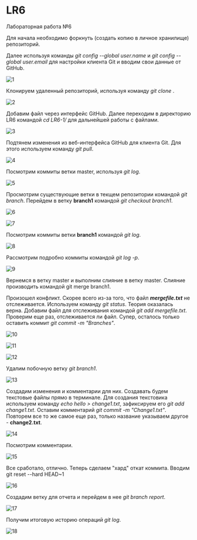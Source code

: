 # LR6

Лабораторная работа №6

Для начала необходимо форкнуть (создать копию в личное хранилище) репозиторий.

Далее используя команды *git config --global user.name <username>* и *git config --global user.email <email>* для настройки клиента Git и вводим свои данные от GitHub.
  
![1](https://user-images.githubusercontent.com/93713294/142454455-d006ee93-8167-4dcf-b8cc-c417839196fb.PNG)
 
  Клонируем удаленный репозиторий, используя команду *git clone <url>*.
  
  ![2](https://user-images.githubusercontent.com/93713294/142454597-ff77bce1-8090-4e55-acd3-ffd457c5a318.PNG)

  Добавим файл через интерфейс GitHub. Далее переходим в директорию LR6 командой *cd LR6-1/* для дальнейшей работы с файлами.
  
 ![3](https://user-images.githubusercontent.com/93713294/142454915-85985940-7ecb-4654-a1da-7d0949e9517f.PNG)

  Подтянем изменения из веб-интерфейса GitHub для клиента Git. Для этого используем команду *git pull*.
  
  ![4](https://user-images.githubusercontent.com/93713294/142455061-f5975d9b-0650-4e60-a157-3eed6088eeb9.PNG)

  Посмотрим коммиты ветки master, используя *git log*.
  
  ![5](https://user-images.githubusercontent.com/93713294/142455303-b86381cd-e784-4c70-9ddd-203adcf4ee87.PNG)

  Просмотрим существующие ветки в текщем репозитории командой *git branch*. Перейдем в ветку **branch1** командой *git checkout branch1*.
  
  ![6](https://user-images.githubusercontent.com/93713294/142455569-aae4663b-f654-4c62-ae7f-c51816bcb57f.PNG)
  
  ![7](https://user-images.githubusercontent.com/93713294/142455679-36f99a3f-2c5a-4532-b592-2ffb29a56b51.PNG)

  Посмотрим коммиты ветки **branch1** командой *git log*.
  
  ![8](https://user-images.githubusercontent.com/93713294/142455886-5af32edd-a397-4daa-a2e7-863be7554ae6.PNG)

  Рассмотрим подробно коммиты командой *git log -p*.
  
  ![9](https://user-images.githubusercontent.com/93713294/142456050-ec1790a8-6fdf-40da-9016-5a819db3464a.PNG)

  Вернемся в ветку master и выполним слияние в ветку master. Слияние производить командой git merge branch1.

Произошел конфликт. Скорее всего из-за того, что файл ***mergefile.txt*** не отслеживается. Используем команду *git status*. Теория оказалась верна. Добавим файл для отслеживания командой *git add mergefile.txt*. Проверим еще раз, отслеживается ли файл. Супер, осталось только оставить коммит *git commit -m "Branches"*.
  
![10](https://user-images.githubusercontent.com/93713294/142456349-9128ebf6-f00a-4244-8641-59f9d16f0c4c.PNG)
  
![11](https://user-images.githubusercontent.com/93713294/142456429-2a39b430-7072-4922-bbfd-e98994cd4ce2.PNG)
  
![12](https://user-images.githubusercontent.com/93713294/142456579-a6d4ed74-8d03-4197-91b1-fb0be846afff.PNG)

Удалим побочную ветку *git branch1*.
  
  ![13](https://user-images.githubusercontent.com/93713294/142456728-2ae0f600-aa25-4b23-aebd-a3d1d3edfadb.PNG)
  
  Создадим изменения и комментарии для них. Создавать будем текстовые файлы прямо в терминале. Для создания текстовика используем команду *echo hello > change1.txt*, зафиксируем его *git add change1.txt*. Оставим комментарий *git commit -m "Change1.txt"*. Повторем все то же самое еще раз, только название указываем другое - **change2.txt**.
  
  ![14](https://user-images.githubusercontent.com/93713294/142457014-975502ac-65a5-461f-9436-988520ca82c3.PNG)

  Посмотрим комментарии.
  
  ![15](https://user-images.githubusercontent.com/93713294/142457121-0195c528-a0a8-46a8-8add-d7ba7ea71301.PNG)

  Все сработало, отлично. Теперь сделаем "хард" откат коммита. Вводим git reset --hard HEAD~1
  
  ![16](https://user-images.githubusercontent.com/93713294/142457219-d0b74f17-527c-42cc-9ab1-cb12bec8b813.PNG)

  Создадим ветку для отчета и перейдем в нее *git branch report*.

![17](https://user-images.githubusercontent.com/93713294/142457354-68fe338b-a8a6-458e-874c-02bc863a15bb.PNG)

Получим итоговую историю операций *git log*.
  
  ![18](https://user-images.githubusercontent.com/93713294/142458530-466d0598-c6cf-49da-8dac-a88a1c9cc932.PNG)

  
